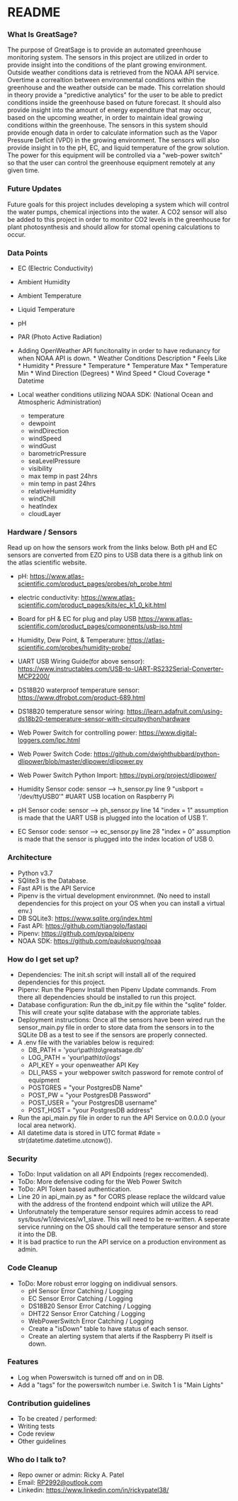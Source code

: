 # README #

### What Is GreatSage?  
The purpose of GreatSage is to provide an automated greenhouse monitoring system. The sensors in this project are utilized in order to provide insight into the conditions of the plant growing environment. Outside weather conditions data is retrieved from the NOAA API service. Overtime a correaltion between environmental conditions within the greenhouse and the weather outside can be made. This correlation should in theory provide a "predictive analytics" for the user to be able to predict conditions inside the greenhouse based on future forecast. It should also provide insight into the amount of energy expenditure that may occur, based on the upcoming weather, in order to maintain ideal growing conditions within the greenhouse.
The sensors in this system should provide enough data in order to calculate information such as the Vapor Pressure Deficit (VPD) in the growing environment. The sensors will also provide insight in to the pH, EC, and liquid temperature of the grow solution. The power for this equipment will be controlled via a "web-power switch" so that the user can control the greenhouse equipment remotely at any given time. 

### Future Updates  
Future goals for this project includes developing a system which will control the water pumps, chemical injections into the water. A CO2 sensor will also be added to this project in order to monitor CO2 levels in the greenhouse for plant photosynthesis and should allow for stomal opening calculations to occur. 

### Data Points  
* EC (Electric Conductivity)   
* Ambient Humidity
* Ambient Temperature
* Liquid Temperature 
* pH
* PAR (Photo Active Radiation)

* Adding OpenWeather API funcitonality in order to have redunancy for when NOAA API is down. 
        * Weather Conditions Description
        * Feels Like
        * Humidity
        * Pressure
        * Temperature
        * Temperature Max
        * Temperature Min
        * Wind Direction (Degrees)
        * Wind Speed
        * Cloud Coverage
        * Datetime

* Local weather conditions utilizing NOAA SDK: (National Ocean and Atmospheric Administration)
    * temperature         
    * dewpoint        
    * windDirection   
    * windSpeed       
    * windGust        
    * barometricPressure 
    * seaLevelPressure   
    * visibility         
    * max temp in past 24hrs          
    * min temp in past 24hrs                  
    * relativeHumidity   
    * windChill          
    * heatIndex          
    * cloudLayer

### Hardware / Sensors ###
Read up on how the sensors work from the links below. Both pH and EC sensors are converted from EZO pins to USB data there is a github link on the atlas scientific website. 

* pH:                                        https://www.atlas-scientific.com/product_pages/probes/ph_probe.html
* electric conductivity:                     https://www.atlas-scientific.com/product_pages/kits/ec_k1_0_kit.html 
* Board for pH & EC for plug and play USB    https://www.atlas-scientific.com/product_pages/components/usb-iso.html
* Humidity, Dew Point, & Temperature:     https://atlas-scientific.com/probes/humidity-probe/ 
* UART USB Wiring Guide(for above sensor):   https://www.instructables.com/USB-to-UART-RS232Serial-Converter-MCP2200/ 
* DS18B20 waterproof temperature sensor:     https://www.dfrobot.com/product-689.html 
* DS18B20 temperature sensor wiring:         https://learn.adafruit.com/using-ds18b20-temperature-sensor-with-circuitpython/hardware
* Web Power Switch for controlling power:    https://www.digital-loggers.com/lpc.html 
* Web Power Switch Code:                     https://github.com/dwighthubbard/python-dlipower/blob/master/dlipower/dlipower.py
* Web Power Switch Python Import:            https://pypi.org/project/dlipower/

* Humidity Sensor code: sensor --> h_sensor.py  line 9  "usbport = '/dev/ttyUSB0'" #UART USB location on Raspberry Pi
* pH Sensor code: sensor --> ph_sensor.py       line 14 "index = 1" assumption is made that the UART USB is plugged into the
                                                location of USB 1'. 
* EC Sensor code: sensor --> ec_sensor.py       line 28 "index = 0" assumption is made that the sensor is plugged into the index 
                                                location of USB 0. 

### Architecture ###
* Python v3.7
* SQlite3 is the Database.
* Fast API is the API Service
* Pipenv is the virtual development environmnet. (No need to install dependencies for this project on your OS when you can install a virtual env.)
* DB SQLite3:                               https://www.sqlite.org/index.html
* Fast API:                                 https://github.com/tiangolo/fastapi
* Pipenv:                                   https://github.com/pypa/pipenv 
* NOAA SDK:                                 https://github.com/paulokuong/noaa 

### How do I get set up? ###

* Dependencies: The init.sh script will install all of the required dependencies for this project. 
* Pipenv: Run the Pipenv Install then Pipenv Update commands. From there all dependencies should be installed to run this project. 
* Database configuration: Run the db_init.py file within the "sqlite" folder. This will create your sqlite database with the approriate tables. 
* Deployment instructions: Once all the sensors have been wired run the sensor_main.py file in order to store data from the sensors in to the SQLite DB as a test to see if the sensors are properly connected. 
* A .env file with the variables below is required: 
    * DB_PATH = 'your\path\to\greatsage.db'
    * LOG_PATH = 'your\path\to\logs'
    * API_KEY = your openweather API Key 
    * DLI_PASS = your webpower switch password for remote control of equipment
    * POSTGRES = "your PostgresDB Name"
    * POST_PW = "your PostgresDB Password"
    * POST_USER = "your PostgresDB username"
    * POST_HOST = "your PostgresDB address"
* Run the api_main.py file in order to run the API Service on 0.0.0.0 (your local area network).  
* All datetime data is stored in UTC format #date = str(datetime.datetime.utcnow()).

### Security ### 
* ToDo: Input validation on all API Endpoints (regex reccomended).
* ToDo: More defensive coding for the Web Power Switch
* ToDo: API Token based authentication.
* Line 20 in api_main.py as * for CORS please replace the wildcard value with the address of the frontend endpoint which will utilize the API. 
* Unforutnately the temperature sensor requires admin access to read sys/bus/w1/devices/w1_slave. This will need to be re-written. A seperate service running on the OS should call the temperature sensor and store it into the DB.  
* It is bad practice to run the API service on a production environment as admin. 

### Code Cleanup ###
* ToDo: More robust error logging on indidivual sensors. 
    * pH Sensor Error Catching / Logging
    * EC Sensor Error Catching / Logging
    * DS18B20 Sensor Error Catching / Logging
    * DHT22 Sensor Error Catching / Logging 
    * WebPowerSwitch Error Catching / Logging 
    * Create a "isDown" table to have status of each sensor. 
    * Create an alerting system that alerts if the Raspberry Pi itself is down. 

### Features ### 
* Log when Powerswitch is turned off and on in DB. 
* Add a "tags" for the powerswitch number i.e. Switch 1 is "Main Lights"


### Contribution guidelines ###
* To be created / performed: 
* Writing tests
* Code review
* Other guidelines

### Who do I talk to? ###

* Repo owner or admin:  Ricky A. Patel
* Email:                RP2992@outlook.com 
* Linkedin:             https://www.linkedin.com/in/rickypatel38/ 